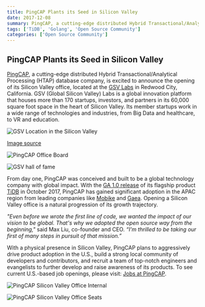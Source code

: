 ```yaml
---
title: PingCAP Plants its Seed in Silicon Valley
date: 2017-12-08
summary: PingCAP, a cutting-edge distributed Hybrid Transactional/Analytical Processing (HTAP) database company, is excited to announce the opening of its Silicon Valley office, located at the GSV Labs in Redwood City, California.
tags: ['TiDB', 'Golang', 'Open Source Community']
categories: ['Open Source Community']
---
```


## PingCAP Plants its Seed in Silicon Valley

[PingCAP](https://pingcap.com), a cutting-edge distributed Hybrid Transactional/Analytical Processing (HTAP) database company, is excited to announce the opening of its Silicon Valley office, located at the [GSV Labs](http://gsvlabs.com/) in Redwood City, California. GSV (Global Silicon Valley) Labs is a global innovation platform that houses more than 170 startups, investors, and partners in its 60,000 square foot space in the heart of Silicon Valley. Its member startups work in a wide range of technologies and industries, from Big Data and healthcare, to VR and education.

![GSV Location in the Silicon Valley](media/Silicon_Valley_Map_Unicorn.png)

[Image source](http://gsvlabs.com/)

![PingCAP Office Board](media/PingCAP_Office_Board.png)

![GSV hall of fame](media/GSV_hall_of_fame.png)

From day one, PingCAP was conceived and built to be a global technology company with global impact. With the [GA 1.0 release](https://pingcap.com/blog/2017-10-17-announcement/) of its flagship product [TiDB](https://github.com/pingcap/tidb) in October 2017, PingCAP has gained significant adoption in the APAC region from leading companies like [Mobike](https://www.crunchbase.com/organization/mobike) and [Gaea](http://www.gaea.com/en/). Opening a Silicon Valley office is a natural progression of its growth trajectory.

*"Even before we wrote the first line of code, we wanted the impact of our vision to be global. That's why we adopted the open source way from the beginning,"* said Max Liu, co-founder and CEO. *“I'm thrilled to be taking our first of many steps in pursuit of that mission.”*

With a physical presence in Silicon Valley, PingCAP plans to aggressively drive product adoption in the U.S., build a strong local community of developers and contributors, and recruit a team of top-notch engineers and evangelists to further develop and raise awareness of its products. To see current U.S.-based job openings, please visit: [Jobs at PingCAP](https://angel.co/pingcap-1/jobs).

![PingCAP Silicon Valley Office Internal](media/PingCAP_Silicon_Valley_Office_Internal.png)

![PingCAP Silicon Valley Office Seats](media/PingCAP_Silicon_Valley_Office_Seats.png)
